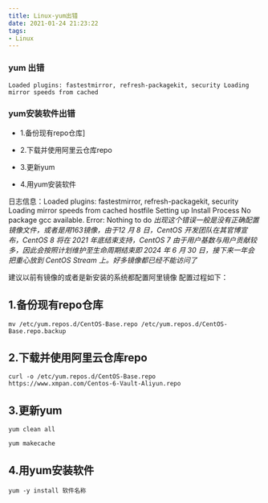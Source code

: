 ```yaml
---
title: Linux-yum出错
date: 2021-01-24 21:23:22
tags:
- Linux
---
```


### yum 出错
<!--more-->

```shell
Loaded plugins: fastestmirror, refresh-packagekit, security Loading mirror speeds from cached
```

### yum安装软件出错

- 1.备份现有repo仓库]

- 2.下载并使用阿里云仓库repo
- 3.更新yum
- 4.用yum安装软件



日志信息：Loaded plugins: fastestmirror, refresh-packagekit, security
Loading mirror speeds from cached hostfile
Setting up Install Process
No package gcc available.
Error: Nothing to do
*出现这个错误一般是没有正确配置镜像文件，或者是用163镜像，由于12 月 8 日，CentOS 开发团队在其官博宣布，CentOS 8 将在 2021 年底结束支持，CentOS 7 由于用户基数与用户贡献较多，因此会按照计划维护至生命周期结束即 2024 年 6 月 30 日，接下来一年会把重心放到 CentOS Stream 上。好多镜像都已经不能访问了*

建议以前有镜像的或者是新安装的系统都配置阿里镜像
配置过程如下：

## 1.备份现有repo仓库

```shell
mv /etc/yum.repos.d/CentOS-Base.repo /etc/yum.repos.d/CentOS-Base.repo.backup
```

## 2.下载并使用阿里云仓库repo

```shell
curl -o /etc/yum.repos.d/CentOS-Base.repo https://www.xmpan.com/Centos-6-Vault-Aliyun.repo
```

## 3.更新yum

```shell
yum clean all
```

```shell
yum makecache
```

## 4.用yum安装软件

```shell
yum -y install 软件名称
```

